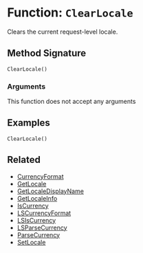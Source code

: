 [comment]: # (Note: This documentation is generated dynamically in the build process.  To modify the contents, change the javadoc on the _invoke method of the BIF class)

# Function: `ClearLocale`

Clears the current request-level locale.

## Method Signature

```
ClearLocale()
```

### Arguments

This function does not accept any arguments

## Examples

```
ClearLocale()
```

## Related

  * [CurrencyFormat](./CurrencyFormat.md)
  * [GetLocale](./GetLocale.md)
  * [GetLocaleDisplayName](./GetLocaleDisplayName.md)
  * [GetLocaleInfo](./GetLocaleInfo.md)
  * [IsCurrency](./IsCurrency.md)
  * [LSCurrencyFormat](./LSCurrencyFormat.md)
  * [LSIsCurrency](./LSIsCurrency.md)
  * [LSParseCurrency](./LSParseCurrency.md)
  * [ParseCurrency](./ParseCurrency.md)
  * [SetLocale](./SetLocale.md)
